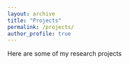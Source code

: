 ```yaml
---
layout: archive
title: "Projects"
permalink: /projects/
author_profile: true
---
```


Here are some of my research projects

